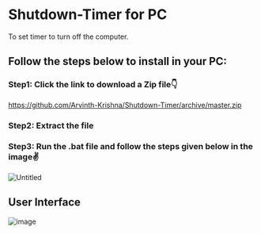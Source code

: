 # Shutdown-Timer for PC
To set timer to turn off the computer.


## Follow the steps below to install in your PC:
### Step1: Click the link to download a Zip file👇

https://github.com/Arvinth-Krishna/Shutdown-Timer/archive/master.zip

### Step2: Extract the file

### Step3: Run the .bat file and follow the steps given below in the image✌


![Untitled](https://user-images.githubusercontent.com/49812701/93774867-5a849900-fc3f-11ea-90e6-513c08e5e305.png)


## User Interface

![image](https://user-images.githubusercontent.com/49812701/93772918-08db0f00-fc3d-11ea-896e-013200dc4de8.png)


